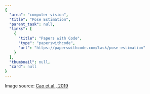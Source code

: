 ```yaml
---
{
  "area": "computer-vision",
  "title": "Pose Estimation",
  "parent_task": null,
  "links": [
    {
      "title": "Papers with Code",
      "type": "paperswithcode",
      "url": "https://paperswithcode.com/task/pose-estimation"
    }
  ],
  "thumbnail": null,
  "card": null
}
---
```

Image source: [Cao et al., 2019](https://arxiv.org/pdf/1812.08008.pdf)

